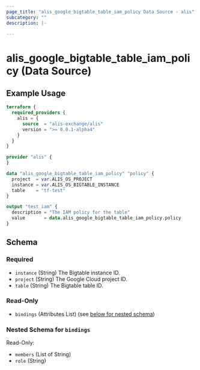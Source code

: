 ```yaml
---
page_title: "alis_google_bigtable_table_iam_policy Data Source - alis"
subcategory: ""
description: |-
  
---
```


# alis_google_bigtable_table_iam_policy (Data Source)



## Example Usage

```terraform
terraform {
  required_providers {
    alis = {
      source  = "alis-exchange/alis"
      version = ">= 0.0.1-alpha4"
    }
  }
}

provider "alis" {
}

data "alis_google_bigtable_table_iam_policy" "policy" {
  project  = var.ALIS_OS_PROJECT
  instance = var.ALIS_OS_BIGTABLE_INSTANCE
  table    = "tf-test"
}

output "test_iam" {
  description = "The IAM policy for the table"
  value       = data.alis_google_bigtable_table_iam_policy.policy
}
```

<!-- schema generated by tfplugindocs -->
## Schema

### Required

- `instance` (String) The Bigtable instance ID.
- `project` (String) The Google Cloud project ID.
- `table` (String) The Bigtable table ID.

### Read-Only

- `bindings` (Attributes List) (see [below for nested schema](#nestedatt--bindings))

<a id="nestedatt--bindings"></a>
### Nested Schema for `bindings`

Read-Only:

- `members` (List of String)
- `role` (String)